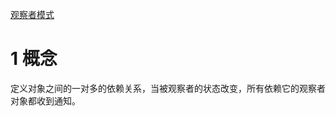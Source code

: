 [观察者模式](https://blog.yorek.xyz/design-pattern/observer/)
# 1 概念
定义对象之间的一对多的依赖关系，当被观察者的状态改变，所有依赖它的观察者对象都收到通知。